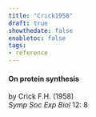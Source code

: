 ```yaml
---
title: "Crick1958"
draft: true
showthedate: false
enabletoc: false
tags:
- reference
---
```


#### **On protein synthesis**     
by Crick F.H. (1958)         
*Symp Soc Exp Biol* 12: 8       


